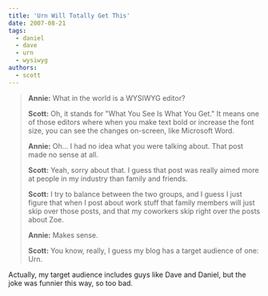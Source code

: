 ```yaml
---
title: 'Urn Will Totally Get This'
date: 2007-08-21
tags:
  - daniel
  - dave
  - urn
  - wysiwyg
authors:
  - scott
---
```


> **Annie:** What in the world is a WYSIWYG editor?
>
> **Scott:** Oh, it stands for "What You See Is What You Get." It means one of those editors where when you make text bold or increase the font size, you can see the changes on-screen, like Microsoft Word.
>
> **Annie:** Oh... I had no idea what you were talking about. That post made no sense at all.
>
> **Scott:** Yeah, sorry about that. I guess that post was really aimed more at people in my industry than family and friends.
>
> **Scott:** I try to balance between the two groups, and I guess I just figure that when I post about work stuff that family members will just skip over those posts, and that my coworkers skip right over the posts about Zoe.
>
> **Annie:** Makes sense.
>
> **Scott:** You know, really, I guess my blog has a target audience of one: Urn.

Actually, my target audience includes guys like Dave and Daniel, but the joke was funnier this way, so too bad.

